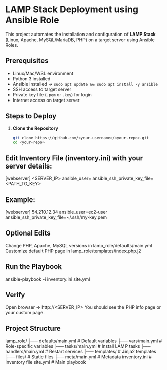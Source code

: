 # LAMP Stack Deployment using Ansible Role

This project automates the installation and configuration of **LAMP Stack** (Linux, Apache, MySQL/MariaDB, PHP) on a target server using Ansible Roles.

## Prerequisites
- Linux/Mac/WSL environment  
- Python 3 installed  
- Ansible installed → `sudo apt update && sudo apt install -y ansible`  
- SSH access to target server  
- Private key file (`.pem` or `.key`) for login  
- Internet access on target server  

## Steps to Deploy
1. **Clone the Repository**  
   ```bash
   git clone https://github.com/<your-username>/<your-repo>.git
   cd <your-repo>
## Edit Inventory File (inventory.ini) with your server details:

[webserver]
<SERVER_IP> ansible_user=<USERNAME> ansible_ssh_private_key_file=<PATH_TO_KEY>

## Example:

[webserver]
54.210.12.34 ansible_user=ec2-user ansible_ssh_private_key_file=~/.ssh/my-key.pem

## Optional Edits

Change PHP, Apache, MySQL versions in lamp_role/defaults/main.yml
Customize default PHP page in lamp_role/templates/index.php.j2

## Run the Playbook

ansible-playbook -i inventory.ini site.yml

## Verify
Open browser → http://<SERVER_IP>
You should see the PHP info page or your custom page.

## Project Structure

lamp_role/
├── defaults/main.yml     # Default variables
├── vars/main.yml         # Role-specific variables
├── tasks/main.yml        # Install LAMP tasks
├── handlers/main.yml     # Restart services
├── templates/            # Jinja2 templates
├── files/                # Static files
├── meta/main.yml         # Metadata
inventory.ini              # Inventory file
site.yml                   # Main playbook
